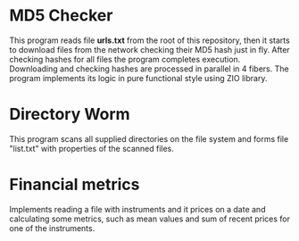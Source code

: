 # MD5 Checker
This program reads file __urls.txt__ from the root of this repository, then it starts to download files from the network
checking their MD5 hash just in fly. After checking hashes for all files the program completes execution.
Downloading and checking hashes are processed in parallel in 4 fibers.
The program implements its logic in pure functional style using ZIO library.

# Directory Worm
This program scans all supplied directories on the file system and forms file "list.txt" with properties of the scanned 
files.

# Financial metrics
Implements reading a file with instruments and it prices on a date and calculating some metrics, such as mean values 
and sum of recent prices for one of the instruments. 
